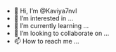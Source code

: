 - 👋 Hi, I’m @Kaviya7nvl
- 👀 I’m interested in ...
- 🌱 I’m currently learning ...
- 💞️ I’m looking to collaborate on ...
- 📫 How to reach me ...

<!---
Kaviya7nvl/Kaviya7nvl is a ✨ special ✨ repository because its `README.md` (this file) appears on your GitHub profile.
You can click the Preview link to take a look at your changes.
--->
